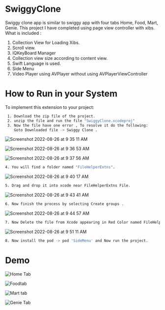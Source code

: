 
# SwiggyClone

Swiggy clone app is similar to swiggy app with four tabs Home, Food, Mart, Genie. This project  I have completed using page view controller with xibs.
What is included : 
1. Collection View for Loading Xibs.
2. Scroll view.
3. IQKeyBoard Manager
4. Collection view size according to content view.
5. Swift Language is used.
6. Side Menu
7. Video Player using AVPlayer without using AVPlayerViewController

# How to Run in your System


To implement this extension to your project: 

```bash
 1. Download the zip file of the project.
 2. unzip the file and run the file "SwiggyClone.xcodeproj"
 3. Now the file have one error , To resolve it do the following:
    Goto Downloaded file -> Swiggy Clone .
```
![Screenshot 2022-08-26 at 9 35 11 AM](https://user-images.githubusercontent.com/97300474/186818195-2f9cce1c-f91c-49d0-b002-fdade4ed3bee.png)

![Screenshot 2022-08-26 at 9 36 53 AM](https://user-images.githubusercontent.com/97300474/186818783-ed29dbcd-f02b-4ae6-a673-98ad4d03823a.png)

![Screenshot 2022-08-26 at 9 37 56 AM](https://user-images.githubusercontent.com/97300474/186819063-2fed36f9-1725-48f5-a850-763ec0d147ad.png)

```bash
4. You will find a folder named "FileHelperExtns".
```
![Screenshot 2022-08-26 at 9 40 17 AM](https://user-images.githubusercontent.com/97300474/186820394-8839a094-5dcf-4b82-9fb9-024451eafa7d.png)

```bash
5. Drag and drop it into xcode near FileHelperExtns File.
```
![Screenshot 2022-08-26 at 9 43 41 AM](https://user-images.githubusercontent.com/97300474/186820731-d52253dd-ec5a-410f-a164-6b44ab0868a0.png)

```bash
6. Now finish the process by selecting Create groups .
```
![Screenshot 2022-08-26 at 9 44 57 AM](https://user-images.githubusercontent.com/97300474/186820922-ca9fbb3a-6fda-4f30-99f1-dfc4235893e3.png)

```bash
7. Now Delete the file from Xcode appearing in Red Color named FileHelplerExtns.
```
![Screenshot 2022-08-26 at 9 51 11 AM](https://user-images.githubusercontent.com/97300474/186821479-4a2c8780-a72f-4af6-8ea5-3657fef61aad.png)

```bash
8. Now install the pod -> pod 'SideMenu' and Now run the project.
 ```
# Demo 

![Home Tab](https://user-images.githubusercontent.com/97300474/186822806-10bfa9e4-5d17-4681-bea3-bd3757e2b616.gif)


![Foodtab](https://user-images.githubusercontent.com/97300474/186822830-422abf17-dc6f-4b79-b2e8-6e689d4b2188.gif)


![Mart tab](https://user-images.githubusercontent.com/97300474/186822845-3adb0fe1-a391-4c54-b8ae-c587e7144a76.gif)


![Genie Tab](https://user-images.githubusercontent.com/97300474/186822861-72ec47c9-36a0-4675-9bca-8191f02e9627.gif)

